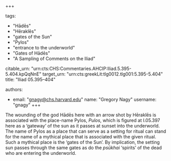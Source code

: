 +++

tags:
- "Hādēs"
- "Hēraklēs"
- "gates of the Sun"
- "Pylos"
- "entrance to the underworld"
- "Gates of Hādēs"
- "A Sampling of Comments on the Iliad"

citable_urn: "urn:cts:CHS:Commentaries.AHCIP:Iliad.5.395-5.404.kpQqNnE"
target_urn: "urn:cts:greekLit:tlg0012.tlg001:5.395-5.404"
title: "Iliad 05.395–404"

authors:
- email: "gnagy@chs.harvard.edu"
  name: "Gregory Nagy"
  username: "gnagy"
+++

<p>The wounding of the god Hādēs here with an arrow shot by Hēraklēs is associated with the place-name Pylos, <em>Pulos</em>, which is figured at I.05.397 here as a ‘gateway’ of the sun as it passes at sunset into the underworld. The name of Pylos as a place that can serve as a setting for ritual can stand for the name of a mythical place that is associated with the given ritual. Such a mythical place is the ‘gates of the Sun’. By implication, the setting sun passes through the same gates as do the <em>psūkhai</em> ‘spirits’ of the dead who are entering the underworld.</p>